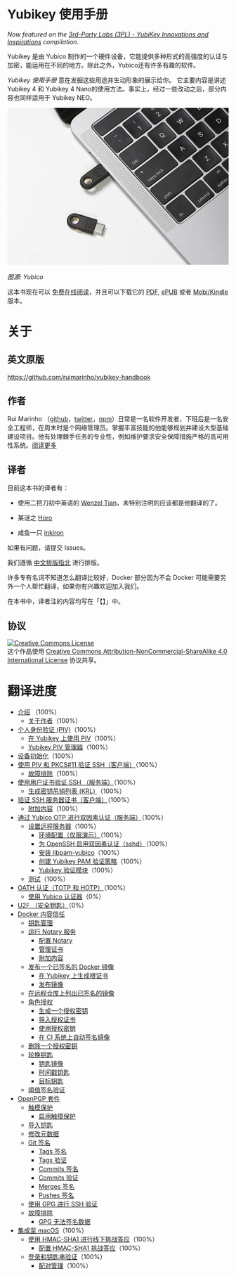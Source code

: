 # Yubikey 使用手册

_Now featured on the [3rd-Party Labs (3PL) - YubiKey Innovations and Inspirations](https://forum.yubico.com/viewtopic.php?f=8&t=1942) compilation_.

Yubikey 是由 Yubico 制作的一个硬件设备，它能提供多种形式的高强度的认证与加密，能运用在不同的地方。除此之外，Yubico还有许多有趣的软件。

_Yubikey 使用手册_ 意在发掘这些用途并生动形象的展示给你。 它主要内容是讲述 Yubikey 4 和 Yubikey 4 Nano的使用方法。事实上，经过一些改动之后，部分内容也同样适用于 Yubikey NEO。

![](./images/yubikey-plugged-in.jpg)

_图源: Yubico_

这本书现在可以 [免费在线阅读](https://ruimarinho.gitbooks.io/yubikey-handbook/content/)，并且可以下载它的 [PDF](https://www.gitbook.com/download/pdf/book/ruimarinho/yubikey-handbook), [ePUB](https://www.gitbook.com/download/epub/book/ruimarinho/yubikey-handbook) 或者 [Mobi/Kindle](https://www.gitbook.com/download/mobi/book/ruimarinho/yubikey-handbook) 版本。

# 关于

## 英文原版

https://github.com/ruimarinho/yubikey-handbook

## 作者

Rui Marinho （[github](https://github.com/ruimarinho)，[twitter](https://twitter.com/ruipmarinho)，[npm](https://www.npmjs.com/~ruimarinho)）日常是一名软件开发者，下班后是一名安全工程师，在周末时是个网络管理员。掌握丰富技能的他能够规划并建设大型基础建设项目。他有处理棘手任务的专业性，例如维护要求安全保障措施严格的高可用性系统。[阅读更多](introduction/about-the-author.md)

## 译者

目前这本书的译者有：

* 使用二把刀初中英语的 [Wenzel Tian](@iamtwz)，未特别注明的应该都是他翻译的了。

* 某谜之 [Horo](@KenOokamiHoro) 

* 咸鱼一只 [inkiron](@inkiron)

如果有问题，请提交 Issues。

我们遵循 [中文排版指北](https://github.com/sparanoid/chinese-copywriting-guidelines) 进行排版。

许多专有名词不知道怎么翻译比较好，Docker 部分因为不会 Docker 可能需要另外一个人帮忙翻译，如果你有兴趣欢迎加入我们。

在本书中，译者注的内容均写在「【】」中。

## 协议

<a rel="license" href="http://creativecommons.org/licenses/by-nc-sa/4.0/"><img alt="Creative Commons License" style="border-width:0" src="https://i.creativecommons.org/l/by-nc-sa/4.0/88x31.png" /></a><br />这个作品使用 <a rel="license" href="http://creativecommons.org/licenses/by-nc-sa/4.0/">Creative Commons Attribution-NonCommercial-ShareAlike 4.0 International License</a> 协议共享。

 # 翻译进度

- [介绍](README.md) （100%）
  - [关于作者](introduction/about-the-author.md)（100%）
- [个人身份验证 (PIV)](piv/README.md)（100%）
  - [在 Yubikey 上使用 PIV](piv/use-cases.md)（100%）
  - [Yubikey PIV 管理器](piv/yubikey-piv-manager.md)（100%）
- [设备初始化](device-initialization/README.md)（100%）
- [使用  PIV 和 PKCS#11 验证 SSH（客户端）](ssh/authenticating-ssh-with-piv-and-pkcs11-client/README.md)（100%）
  - [故障排除](ssh/authenticating-ssh-with-piv-and-pkcs11-client/troubleshooting.md)（100%）
- [使用用户证书验证 SSH （服务端）](ssh/authenticating-ssh-via-user-certificates-server/README.md)（100%）
  - [生成密钥吊销列表 (KRL) ](ssh/authenticating-ssh-via-user-certificates-server/generating-the-key-revocation-list-krl.md)（100%）
- [验证 SSH 服务器证书（客户端）](ssh/authenticating-ssh-host-certificates-client/README.md)（100%）
  - [附加内容](ssh/authenticating-ssh-host-certificates-client/additional-resources.md)（100%）
- [通过 Yubico OTP 进行双因素认证（服务端）](yubico-otp/README.md)（100%）
  - [设置远程服务器](yubico-otp/setting-up-a-remote-server/README.md)（100%）
    - [环境配置（仅限演示）](yubico-otp/setting-up-a-remote-server/prerequisites-demonstration-only.md)（100%）
    - [为 OpenSSH 启用双因素认证（sshd）](yubico-otp/setting-up-a-remote-server/configuring-openssh-sshd-for-2fa-authentication.md)（100%）
    - [安装 libpam-yubico](yubico-otp/setting-up-a-remote-server/installing-libpam-yubico.md)（100%）
    - [创建 Yubikey PAM 验证策略](yubico-otp/setting-up-a-remote-server/creating-the-yubikey-pam-authentication-policy.md)（100%）
    - [Yubikey 验证模块](yubico-otp/setting-up-a-remote-server/yubikey-authentication-module.md)（100%）
  - [测试](yubico-otp/testing.md)（100%）
- [OATH 认证（TOTP 和 HOTP）](oath/README.md)（100%）
  - [使用 Yubico 认证器](oath/yubico-authenticator.md)（0%）
- [U2F （安全钥匙）](u2f/README.md)（0%）
- [Docker 内容信任](docker-content-trust/README.md)
  - [钥匙管理](docker-content-trust/key-management.md)
  - [运行 Notary 服务](docker-content-trust/notary/README.md)
    - [配置 Notary](docker-content-trust/notary/configuring.md)
    - [管理证书](docker-content-trust/notary/certificates.md)
    - [附加内容](docker-content-trust/notary/additional-resources.md)
  - [发布一个已签名的 Docker 镜像](docker-content-trust/pushing-signed-image/README.md)
    - [在 Yubikey 上生成根证书](docker-content-trust/pushing-signed-image/generating-the-root-key.md)
    - [发布镜像](docker-content-trust/pushing-signed-image/pushing-a-signed-docker-image.md)
  - [在远程仓库上列出已签名的镜像](docker-content-trust/listing-signed-images-on-a-remote-repository.md)
  - [角色授权](docker-content-trust/delegation-roles/README.md)
    - [生成一个授权密钥](docker-content-trust/delegation-roles/generating-a-delegation-key.md)
    - [导入授权证书](docker-content-trust/delegation-roles/importing-a-delegation-certificate.md)
    - [使用授权密钥](docker-content-trust/delegation-roles/using-a-delegation-key.md)
    - [在 CI 系统上自动签名镜像](docker-content-trust/delegation-roles/automating-image-signing-on-ci-systems.md)
  - [删除一个授权密钥](docker-content-trust/removing-a-delegation-key.md)
  - [轮换钥匙](docker-content-trust/key-rotation/README.md)
    - [钥匙镜像](docker-content-trust/key-rotation/snapshot-key.md)
    - [时间戳钥匙](docker-content-trust/key-rotation/timestamp-key.md)
    - [目标钥匙](docker-content-trust/key-rotation/targets-key.md)
  - [阈值签名验证](docker-content-trust/threshold-validation-signing.md)
- [OpenPGP 套件](openpgp/README.md)
  - [触摸保护](openpgp/touch-protection/README.md)
    - [启用触摸保护](openpgp/touch-protection/enabling-touch-protection.md)
  - [导入钥匙](openpgp/importing-keys.md)
  - [修改元数据](openpgp/editing-metadata.md)
  - [Git 签名](openpgp/git-signing/README.md)
    - [Tags 签名](openpgp/git-signing/signing-tags.md)
    - [Tags 验证](openpgp/git-signing/verifying-tags.md)
    - [Commits 签名](openpgp/git-signing/signing-commits.md)
    - [Commits 验证](openpgp/git-signing/verifying-commits.md) 
    - [Merges 签名](openpgp/git-signing/signing-merges.md)
    - [Pushes 签名](openpgp/git-signing/signing-pushes.md)
  - [使用 GPG 进行 SSH 验证](openpgp/authenticating-ssh-with-gpg.md)
  - [故障排除](openpgp/troubleshooting/README.md)
    - [GPG 无法签名数据](openpgp/troubleshooting/gpg-failed-to-sign-the-data.md)
- [集成至 macOS](macos/README.md)（100%）
  - [使用 HMAC-SHA1 进行线下挑战答应](macos/offline-authentication/README.md)（100%）
    - [配置 HMAC-SHA1 挑战答应](macos/offline-authentication/configuration.md)（100%）
  - [登录和钥匙串验证](macos/login/README.md)（100%）
    - [配对管理](macos/login/managing-pairing.md)（100%）

